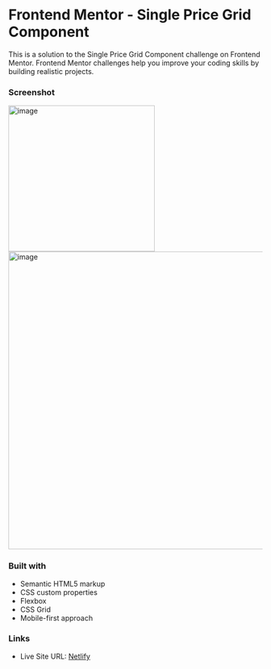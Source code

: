 
# Frontend Mentor - Single Price Grid Component

This is a solution to the Single Price Grid Component challenge on Frontend Mentor.
Frontend Mentor challenges help you improve your coding skills by building realistic projects.

### Screenshot


<img width="290" alt="image" src="https://github.com/gab-holik/Frontend-Mentor/assets/97192580/79fb6b8f-1243-42ac-ae50-250cc377de16">


<img width="591" alt="image" src="https://github.com/gab-holik/Frontend-Mentor/assets/97192580/d31986c1-3bf3-488c-9930-588fcb4c7001">



### Built with

- Semantic HTML5 markup
- CSS custom properties
- Flexbox
- CSS Grid
- Mobile-first approach


### Links

- Live Site URL: [Netlify](https://65f630f62a0b0c136b0b90fa--magnificent-crisp-218e5c.netlify.app/)

